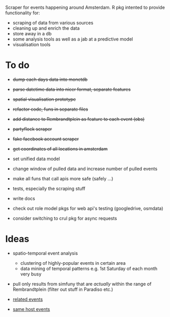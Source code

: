 Scraper for events happening around Amsterdam. R pkg intented to provide functionality for:  

- scraping of data from various sources
- cleaning up and enrich the data
- store away in a db
- some analysis tools as well as a jab at a predictive model
- visualisation tools  

# To do

- ~~dump each days data into monetdb~~  
- ~~parse datetime data into nicer format, separate features~~
- ~~spatial visualisation prototype~~
- ~~refactor code, funs in separate files~~
- ~~add distance to Rembrandtplein as feature to each event (obs)~~
- ~~partyflock scraper~~
- ~~fake facebook account scraper~~
- ~~get coordinates of all locations in amsterdam~~

- set unified data model
- change window of pulled data and increase number of pulled events
- make all funs that call apis more safe (safely ...)
- tests, especially the scraping stuff
- write docs

- check out role model pkgs for web api's testing (googledrive, osmdata)
- consider switching to crul pkg for async requests



# Ideas

- spatio-temporal event analysis 
  - clustering of highly-popular events in certain area
  - data mining of temporal patterns e.g. 1st Saturday of each month very
  busy
- pull only results from simfuny that are _actually_ within
  the range of Rembrandtplein (filter out stuff in Paradiso etc.)

- [related events](http://api.simfuny.com/app/api/2_0/event?callback=__ng_jsonp__.__req1.finished&nid=127311)
- [same host events](http://api.simfuny.com/app/api/2_0/events/host?callback=__ng_jsonp__.__req1.finished&hostid=50501&eventid=127311)
